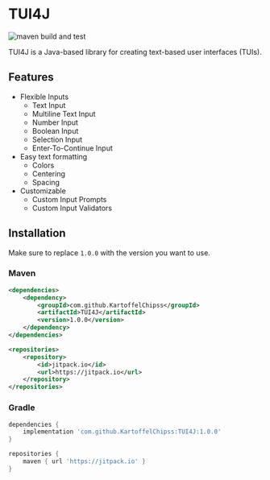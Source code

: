 # TUI4J

![maven build and test](https://github.com/KartoffelChipss/TUI4J/actions/workflows/maven-build-and-test.yml/badge.svg)

TUI4J is a Java-based library for creating text-based user interfaces (TUIs).

## Features

- Flexible Inputs
  - Text Input
  - Multiline Text Input
  - Number Input
  - Boolean Input
  - Selection Input
  - Enter-To-Continue Input
- Easy text formatting
  - Colors
  - Centering
  - Spacing
- Customizable
  - Custom Input Prompts
  - Custom Input Validators

## Installation

Make sure to replace `1.0.0` with the version you want to use.

### Maven

```xml
<dependencies>
    <dependency>
        <groupId>com.github.KartoffelChipss</groupId>
        <artifactId>TUI4J</artifactId>
        <version>1.0.0</version>
    </dependency>
</dependencies>

<repositories>
    <repository>
        <id>jitpack.io</id>
        <url>https://jitpack.io</url>
    </repository>
</repositories>
```

### Gradle

```groovy
dependencies {
    implementation 'com.github.KartoffelChipss:TUI4J:1.0.0'
}

repositories {
    maven { url 'https://jitpack.io' }
}
```